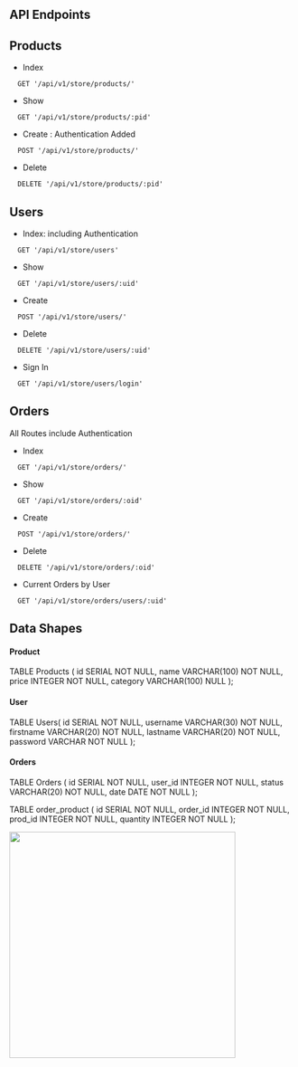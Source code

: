 ## API Endpoints

## Products

- Index

```http
  GET '/api/v1/store/products/'
```

- Show

```http
  GET '/api/v1/store/products/:pid'
```

- Create : Authentication Added

```http
  POST '/api/v1/store/products/'
```

- Delete

```http
  DELETE '/api/v1/store/products/:pid'
```

## Users

- Index: including Authentication

```http
  GET '/api/v1/store/users'
```

- Show

```http
  GET '/api/v1/store/users/:uid'
```

- Create

```http
  POST '/api/v1/store/users/'
```

- Delete

```http
  DELETE '/api/v1/store/users/:uid'
```

- Sign In

```http
  GET '/api/v1/store/users/login'
```

## Orders

All Routes include Authentication

- Index

```http
  GET '/api/v1/store/orders/'
```

- Show

```http
  GET '/api/v1/store/orders/:oid'
```

- Create

```http
  POST '/api/v1/store/orders/'
```

- Delete

```http
  DELETE '/api/v1/store/orders/:oid'
```

- Current Orders by User

```http
  GET '/api/v1/store/orders/users/:uid'
```

## Data Shapes

#### Product

TABLE Products
(
id SERIAL NOT NULL, name VARCHAR(100) NOT NULL, price INTEGER NOT NULL, category VARCHAR(100) NULL
);

#### User

TABLE Users(
id SERIAL NOT NULL, username VARCHAR(30) NOT NULL, firstname VARCHAR(20) NOT NULL, lastname VARCHAR(20) NOT NULL,
password VARCHAR NOT NULL
);
#### Orders

TABLE Orders
(
id SERIAL NOT NULL, user_id INTEGER NOT NULL, status VARCHAR(20) NOT NULL, date DATE NOT NULL
);

TABLE order_product
(
id SERIAL NOT NULL, order_id INTEGER NOT NULL, prod_id INTEGER NOT NULL, quantity INTEGER NOT NULL
);

<img height="400" src="/home/ahmad-lap/Projects/BackEnd ND/Store-API/imgs/schema.png"/>